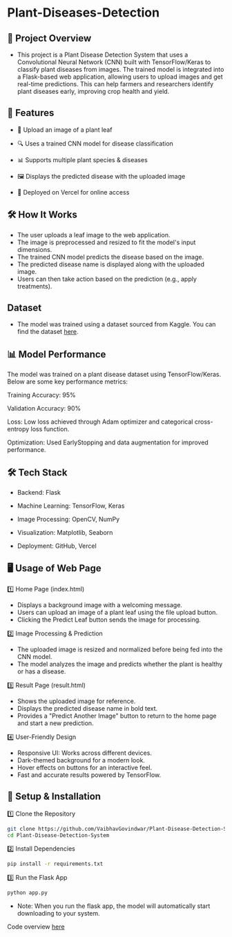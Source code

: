 # Plant-Diseases-Detection

## 🌱 Project Overview

- This project is a Plant Disease Detection System that uses a Convolutional Neural Network (CNN) built with TensorFlow/Keras to classify plant diseases from images.  The trained model is integrated into a Flask-based web application, allowing users to upload images and get real-time predictions. This can help farmers and researchers identify plant diseases early, improving crop health and yield.

## 🚀 Features

- 🌿 Upload an image of a plant leaf

- 🔍 Uses a trained CNN model for disease classification

- 📊 Supports multiple plant species & diseases

- 🖼 Displays the predicted disease with the uploaded image

- 📂 Deployed on Vercel for online access

## 🛠 How It Works

- The user uploads a leaf image to the web application.
- The image is preprocessed and resized to fit the model's input dimensions.
- The trained CNN model predicts the disease based on the image.
- The predicted disease name is displayed along with the uploaded image.
- Users can then take action based on the prediction (e.g., apply treatments).

## Dataset 
- The model was trained using a dataset sourced from Kaggle. You can find the dataset [here](https://www.kaggle.com/datasets/vipoooool/new-plant-diseases-dataset/data).

## 📊 Model Performance

The model was trained on a plant disease dataset using TensorFlow/Keras. Below are some key performance metrics:

Training Accuracy: 95%

Validation Accuracy: 90%

Loss: Low loss achieved through Adam optimizer and categorical cross-entropy loss function.

Optimization: Used EarlyStopping and data augmentation for improved performance.

## 🛠 Tech Stack

- Backend: Flask

- Machine Learning: TensorFlow, Keras

- Image Processing: OpenCV, NumPy

- Visualization: Matplotlib, Seaborn

- Deployment: GitHub, Vercel

## 🖥️ Usage of Web Page

1️⃣ Home Page (index.html)

- Displays a background image with a welcoming message.
- Users can upload an image of a plant leaf using the file upload button.
- Clicking the Predict Leaf button sends the image for processing.

2️⃣ Image Processing & Prediction

- The uploaded image is resized and normalized before being fed into the CNN model.
- The model analyzes the image and predicts whether the plant is healthy or has a disease.

3️⃣ Result Page (result.html)

- Shows the uploaded image for reference.
- Displays the predicted disease name in bold text.
- Provides a "Predict Another Image" button to return to the home page and start a new prediction.

4️⃣ User-Friendly Design

- Responsive UI: Works across different devices.
- Dark-themed background for a modern look.
- Hover effects on buttons for an interactive feel.
- Fast and accurate results powered by TensorFlow.

## 🔧 Setup & Installation

1️⃣ Clone the Repository

  ```bash
  git clone https://github.com/VaibhavGovindwar/Plant-Disease-Detection-System.git
  cd Plant-Disease-Detection-System 
  ```

2️⃣ Install Dependencies

  ```bash 
  pip install -r requirements.txt
  ```

 3️⃣ Run the Flask App

   ```bash
   python app.py
   ```
- Note: When you run the flask app, the model will automatically start downloading to your system.


Code overview [here](https://www.kaggle.com/code/vaibhavgovindwar/plant-disease-detection-system)
